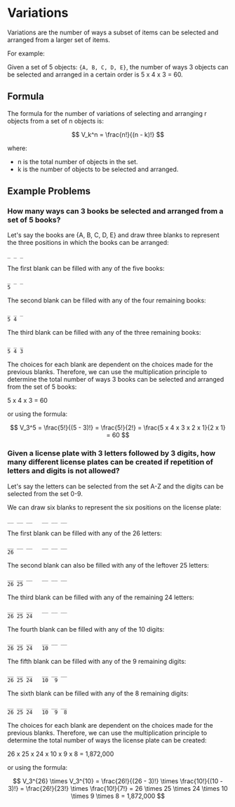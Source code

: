 # Variations

Variations are the number of ways a subset of items can be selected and arranged from a larger set of items.

For example:

Given a set of 5 objects: `{A, B, C, D, E}`, the number of ways 3 objects can be selected and arranged in a certain 
order is 5 x 4 x 3 = 60.

## Formula

The formula for the number of variations of selecting and arranging r objects from a set of 
n objects is:

$$ V_k^n = \frac{n!}{(n - k)!} $$

where:

- n is the total number of objects in the set.
- k is the number of objects to be selected and arranged.

## Example Problems

### How many ways can 3 books be selected and arranged from a set of 5 books?

Let's say the books are {A, B, C, D, E} and draw three blanks to represent the three positions in which the books can be arranged:

```
_ _ _
```

The first blank can be filled with any of the five books:

```
_ _ _
5
```

The second blank can be filled with any of the four remaining books:

```
_ _ _
5 4
```

The third blank can be filled with any of the three remaining books:

```
_ _ _
5 4 3
```

The choices for each blank are dependent on the choices made for the previous blanks. 
Therefore, we can use the multiplication principle to determine the total number of ways 
3 books can be selected and arranged from the set of 5 books:

5 x 4 x 3 = 60

or using the formula:

$$ V_3^5 = \frac{5!}{(5 - 3)!} = \frac{5!}{2!} = \frac{5 x 4 x 3 x 2 x 1}{2 x 1} = 60 $$

### Given a license plate with 3 letters followed by 3 digits, how many different license plates can be created if repetition of letters and digits is not allowed?

Let's say the letters can be selected from the set A-Z and the digits can be selected from the set 0-9.

We can draw six blanks to represent the six positions on the license plate:

```
__ __ __   __ __ __
```

The first blank can be filled with any of the 26 letters:

```
__ __ __   __ __ __
26
```

The second blank can also be filled with any of the leftover 25 letters:

```
__ __ __   __ __ __
26 25
```

The third blank can be filled with any of the remaining 24 letters:

```
__ __ __   __ __ __
26 25 24
```

The fourth blank can be filled with any of the 10 digits:

```
__ __ __   __ __ __
26 25 24   10
```

The fifth blank can be filled with any of the 9 remaining digits:

```
__ __ __   __ __ __
26 25 24   10  9
```

The sixth blank can be filled with any of the 8 remaining digits:

```
__ __ __   __ __ __
26 25 24   10  9  8
```

The choices for each blank are dependent on the choices made for the previous blanks.
Therefore, we can use the multiplication principle to determine the total number of ways
the license plate can be created:

26 x 25 x 24 x 10 x 9 x 8 = 1,872,000

or using the formula:

$$ V_3^{26} \times V_3^{10} = \frac{26!}{(26 - 3)!} \times \frac{10!}{(10 - 3)!} = \frac{26!}{23!} \times \frac{10!}{7!} = 26 \times 25 \times 24 \times 10 \times 9 \times 8 = 1,872,000 $$
